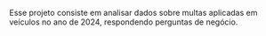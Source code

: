 Esse projeto consiste em analisar dados sobre multas aplicadas em veículos no ano de 2024, respondendo perguntas de negócio.